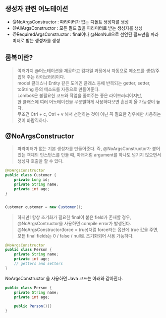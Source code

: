 ## 생성자 관련 어노테이션
* @NoArgsConstructor : 파라미터가 없는 디폴트 생성자를 생성
* @AllArgsConstructor : 모든 필드 값을 파라미터로 받는 생성자를 생성
* @RequiredArgsConstructor : final이나 @NonNull으로 선언된 필드만을 파라미터로 받는 생성자를 생성


## 롬복이란?
> 여러가지 @어노테이션을 제공하고 컴파일 과정에서 자동으로 메소드를 생성/주입해 주는 라이브러리이다. <br>
> model 클래스나 Entity 같은 도메인 클래스 등에 반복되는 getter, setter, toString 등의 메소드를 자동으로 만들어준다. <br>
> Lombok은 불필요한 코드와 작업을 줄여주는 좋은 라이브러리이지만, <br>
> 한 클래스에 여러 어노테이션을 무분별하게 사용하다보면 혼선이 올 가능성이 높다. <br>
> 무조건 Ctrl + c, Ctrl + v 해서 선언하는 것이 아닌 꼭 필요한 경우에만 사용하는 것이 바람직하다.

## @NoArgsConstructor
> 파라미터가 없는 기본 생성자를 만들어준다.
> 즉, @NoArgsConstructor가 붙어있는 객체의 인스턴스를 만들 때,
> 아래처럼 argument를 하나도 넘기지 않으면서 생성자 호출을 할 수 있다.

```java
@NoArgsConstructor
public class Customer {
    private Long id;
    private String name;
    private int age;
}


Customer customer = new Customer();
```

> 하지만! 항상 초기화가 필요한 final이 붙은 field가 존재할 경우, @NoArgsContructor을 사용하면 compile error가 발생된다.
> @NoArgsConstructor(force = true)처럼 force라는 옵션에 true 값을 주면,
> 모든 final fields는 0 / false / null로 초기화되어 사용 가능하다.


```java
@NoArgsConstructor
public class Person {
    private String name;
    private int age;
    // getters and setters
}
```
NoArgsConstructor 을 사용하면 Java 코드는 아래와 같아진다.

```java
public class Person {
    private String name;
    private int age;
    
	public Person(){}
}
```
